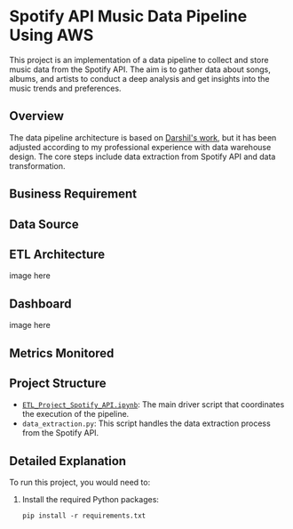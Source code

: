 # Spotify API Music Data Pipeline Using AWS

This project is an implementation of a data pipeline to collect and store music data from the Spotify API. The aim is to gather data about songs, albums, and artists to conduct a deep analysis and get insights into the music trends and preferences.

## Overview

The data pipeline architecture is based on [Darshil's work](https://github.com/darshilparmar/python-for-data-engineering/tree/main/6.%20End-To-End%20Data%20Pipeline%20Project), but it has been adjusted according to my professional experience with data warehouse design. The core steps include data extraction from Spotify API and data transformation.

## Business Requirement

## Data Source


## ETL Architecture
image here

## Dashboard
image here 

## Metrics Monitored

## Project Structure

- [`ETL_Project_Spotify_API.ipynb`](https://github.com/irenejiazhou/Data-Engineering-Projects/blob/main/Spotify_ETL_Project/ETL_Project_Spotify_API.ipynb): The main driver script that coordinates the execution of the pipeline.
- `data_extraction.py`: This script handles the data extraction process from the Spotify API.

## Detailed Explanation

To run this project, you would need to:

1. Install the required Python packages: 
    ```
    pip install -r requirements.txt
    ```

